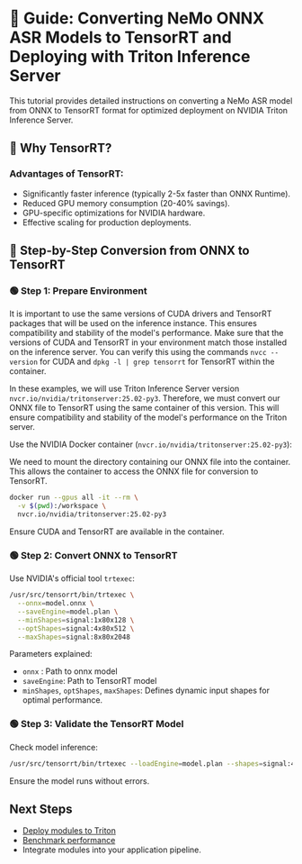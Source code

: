 # 🚀 Guide: Converting NeMo ONNX ASR Models to TensorRT and Deploying with Triton Inference Server

This tutorial provides detailed instructions on converting a NeMo ASR model from ONNX to TensorRT format for optimized deployment on NVIDIA Triton Inference Server.

## 📌 Why TensorRT?

### Advantages of TensorRT:
- Significantly faster inference (typically 2-5x faster than ONNX Runtime).
- Reduced GPU memory consumption (20-40% savings).
- GPU-specific optimizations for NVIDIA hardware.
- Effective scaling for production deployments.

## 🔧 Step-by-Step Conversion from ONNX to TensorRT

### 🟢 Step 1: Prepare Environment

It is important to use the same versions of CUDA drivers and TensorRT packages that will be used on the inference instance. This ensures compatibility and stability of the model's performance. Make sure that the versions of CUDA and TensorRT in your environment match those installed on the inference server. You can verify this using the commands `nvcc --version` for CUDA and `dpkg -l | grep tensorrt` for TensorRT within the container.

In these examples, we will use Triton Inference Server version `nvcr.io/nvidia/tritonserver:25.02-py3`. Therefore, we must convert our ONNX file to TensorRT using the same container of this version. This will ensure compatibility and stability of the model's performance on the Triton server.

Use the NVIDIA Docker container (`nvcr.io/nvidia/tritonserver:25.02-py3`):

We need to mount the directory containing our ONNX file into the container. This allows the container to access the ONNX file for conversion to TensorRT.

```bash
docker run --gpus all -it --rm \
  -v $(pwd):/workspace \
  nvcr.io/nvidia/tritonserver:25.02-py3
```

Ensure CUDA and TensorRT are available in the container.

### 🟢 Step 2: Convert ONNX to TensorRT

Use NVIDIA's official tool `trtexec`:

```bash
/usr/src/tensorrt/bin/trtexec \
  --onnx=model.onnx \
  --saveEngine=model.plan \
  --minShapes=signal:1x80x128 \
  --optShapes=signal:4x80x512 \
  --maxShapes=signal:8x80x2048
```

Parameters explained:
- `onnx` : Path to onnx model
- `saveEngine`: Path to TensorRT model
- `minShapes`, `optShapes`, `maxShapes`: Defines dynamic input shapes for optimal performance.

### 🟢 Step 3: Validate the TensorRT Model

Check model inference:

```bash
/usr/src/tensorrt/bin/trtexec --loadEngine=model.plan --shapes=signal:4x80x500
```

Ensure the model runs without errors.

## Next Steps
- [Deploy modules to Triton](Triton_deployment.md)
- [Benchmark performance](Testing_and_ModelAnalyzer.md)
- Integrate modules into your application pipeline.